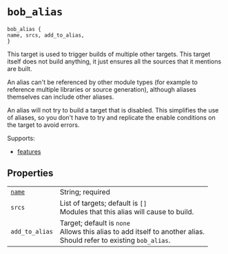 # `bob_alias`

```bp
bob_alias {
name, srcs, add_to_alias,
}
```

This target is used to trigger builds of multiple other targets.
This target itself does not build anything, it just ensures all
the sources that it mentions are built.

An alias can't be referenced by other module types
(for example to reference multiple libraries or source generation),
although aliases themselves can include other aliases.

An alias will not try to build a target that is disabled. This
simplifies the use of aliases, so you don't have to try and
replicate the enable conditions on the target to avoid errors.

Supports:

- [features](../features.md)

## Properties

|                                                |                                                                                                                         |
| ---------------------------------------------- | ----------------------------------------------------------------------------------------------------------------------- |
| [`name`](properties/common_properties.md#name) | String; required                                                                                                        |
| `srcs`                                         | List of targets; default is `[]`<br>Modules that this alias will cause to build.                                        |
| `add_to_alias`                                 | Target; default is `none`<br>Allows this alias to add itself to another alias.<br>Should refer to existing `bob_alias`. |

